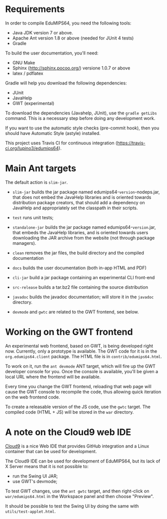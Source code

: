 # Requirements

In order to compile EduMIPS64, you need the following tools:
- Java JDK version 7 or above.
- Apache Ant version 1.8 or above (needed for JUnit 4 tests)
- Gradle

To build the user documentation, you'll need:
- GNU Make
- Sphinx (http://sphinx.pocoo.org/) versione 1.0.7 or above
- latex / pdflatex

Gradle will help you download the following dependencies:
- JUnit
- JavaHelp
- GWT (experimental)

To download the dependencies (Javahelp, JUnit), use the `gradle getLibs`
command. This is a necessary step before doing any development work.

If you want to use the automatic style checks (pre-commit hook), then you
should have Automatic Style (astyle) installed.

This project uses Travis CI for continuous integration
(https://travis-ci.org/lupino3/edumips64).

# Main Ant targets

The default action is `slim-jar`.

* `slim-jar` builds the jar package named edumips64-`version`-nodeps.jar, that
  does not embed the JavaHelp libraries and is oriented towards distribution
  package creators, that should add a dependency on JavaHelp and appropriately
  set the classpath in their scripts.

* `test` runs unit tests;

* `standalone-jar` builds the jar package named edumips64-`version`.jar, that
  embeds the JavaHelp libraries, and is oriented towards users downloading the
  JAR archive from the website (not through package managers).

* `clean` removes the jar files, the build directory and the compiled
  documentation

* `docs` builds the user documentation (both in-app HTML and PDF)

* `cli-jar` build a jar package containing an experimental CLI front-end

* `src-release` builds a tar.bz2 file containing the source distribution

* `javadoc` builds the javadoc documentation; will store it in the `javadoc`
   directory.

* `devmode` and `gwtc` are related to the GWT frontend, see below.

# Working on the GWT frontend

An experimental web frontend, based on GWT, is being developed right now.
Currently, only a prototype is available. The GWT code for it is in the
`org.edumips64.client` package. The HTML file is in `contrib/edumips64.html`.

To work on it, run the `ant devmode` ANT target, which will fire up the GWT
developer console for you. Once the console is available, you'll be given a
local URL where the frontend will be available.

Every time you change the GWT frontend, reloading that web page will cause the
GWT console to recompile the code, thus allowing quick iteration on the web
frontend code.

To create a releasable version of the JS code, use the `gwtc` target. The
compiled code (HTML + JS) will be stored in the `war` directory.

# A note on the Cloud9 web IDE

[Cloud9](c9.io) is a nice Web IDE that provides GitHub integration and a Linux
container that can be used for development.

The Cloud9 IDE can be used for development of EduMIPS64, but its lack of X
Server means that it is not possible to:

 * run the Swing UI JAR;
 * use GWT's devmode;

To test GWT changes, use the `ant gwtc` target, and then right-click on
`war/edumips64.html` in the Workspace panel and then choose "Preview".

It should be possible to test the Swing UI by doing the same with
`utils/test-applet.html`.
